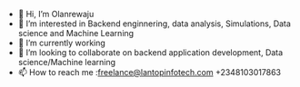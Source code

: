 - 👋 Hi, I’m Olanrewaju
- 👀 I’m interested in Backend enginnering, data analysis, Simulations, Data science and Machine Learning
- 🌱 I’m currently working
- 💞️ I’m looking to collaborate on backend application development, Data science/Machine learning
- 📫 How to reach me :freelance@lantopinfotech.com
                       +2348103017863
                       

<!---
Lantop1k/Lantop1k is a ✨ special ✨ repository because its `README.md` (this file) appears on your GitHub profile.
You can click the Preview link to take a look at your changes.
--->
